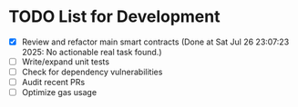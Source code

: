 # TODO List for Development

- [x] Review and refactor main smart contracts  (Done at Sat Jul 26 23:07:23 2025: No actionable real task found.)
- [ ] Write/expand unit tests
- [ ] Check for dependency vulnerabilities
- [ ] Audit recent PRs
- [ ] Optimize gas usage